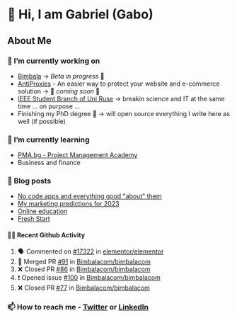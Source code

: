 

<!--
**mrgkanev/mrgkanev** is a ✨ _special_ ✨ repository because its `README.md` (this file) appears on your GitHub profile.

Here are some ideas to get you started:

-  ...
- 🌱 I’m currently learning ...
- 👯 I’m looking to collaborate on ...
- 🤔 I’m looking for help with ...
- 💬 Ask me about ...
- 📫 How to reach me: ...
- 😄 Pronouns: ...
- ⚡ Fun fact: ...
-->

# 👋 Hi, I am Gabriel (Gabo)

## About Me

### 🔭 I’m currently working on
- [Bimbala](https://bimbala.com/) -> *Beta in progress* 🚀
- [AntiProxies](https://antiproxies.com/) - An easier way to protect your website and e-commerce solution -> 🚀 *coming soon* 🚀
- [IEEE Student Branch of Uni Ruse](https://github.com/IEEE-Student-Branch-of-Uni-Ruse) -> breakin science and IT at the same time ... on purpose ...
- Finishing my PhD degree 🤔 -> will open source everything I write here as well (if possible)

### 🌱 I’m currently learning
- [PMA.bg - Project Management Academy](https://pma.bg/)
- Business and finance

### 📖 Blog posts
<!-- BLOG-POST-LIST:START -->
- [No code apps and everything good &quot;about&quot; them](https://mrgkanev.eu/posts/no-code-apps-and-everything-good-about-them/)
- [My marketing predictions for 2023](https://mrgkanev.eu/posts/my-marketing-predictions-for-2023/)
- [Online education](https://mrgkanev.eu/posts/online-education/)
- [Fresh Start](https://mrgkanev.eu/posts/fresh-start/)
<!-- BLOG-POST-LIST:END -->

#### 🧑‍💻 Recent Github Activity

<!--START_SECTION:activity-->
1. 🗣 Commented on [#17322](https://github.com/elementor/elementor/issues/17322) in [elementor/elementor](https://github.com/elementor/elementor)
2. 🎉 Merged PR [#91](https://github.com/Bimbalacom/bimbalacom/pull/91) in [Bimbalacom/bimbalacom](https://github.com/Bimbalacom/bimbalacom)
3. ❌ Closed PR [#86](https://github.com/Bimbalacom/bimbalacom/pull/86) in [Bimbalacom/bimbalacom](https://github.com/Bimbalacom/bimbalacom)
4. ❗️ Opened issue [#100](https://github.com/Bimbalacom/bimbalacom/issues/100) in [Bimbalacom/bimbalacom](https://github.com/Bimbalacom/bimbalacom)
5. ❌ Closed PR [#77](https://github.com/Bimbalacom/bimbalacom/pull/77) in [Bimbalacom/bimbalacom](https://github.com/Bimbalacom/bimbalacom)
<!--END_SECTION:activity-->


### 📫 How to reach me - [Twitter](https://twitter.com/mrgkanev) or [LinkedIn](https://www.linkedin.com/in/mrgkanev) 
